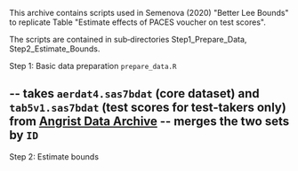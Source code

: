 This archive contains scripts used in Semenova (2020) "Better Lee Bounds" to replicate Table "Estimate effects of PACES voucher 
on test scores".

The scripts are contained in sub‐directories Step1_Prepare_Data, Step2_Estimate_Bounds.

Step 1: Basic data preparation
```prepare_data.R```  

-- takes ```aerdat4.sas7bdat``` (core dataset) and ```tab5v1.sas7bdat``` (test scores for test-takers only) from 
[Angrist Data Archive](https://economics.mit.edu/faculty/angrist/data1/data/angetal02)
-- merges the two sets by ```ID```  
-- 
Step 2: Estimate bounds
 
   
